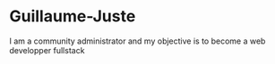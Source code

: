 # Guillaume-Juste
I am a community administrator and my objective is to become a web developper fullstack
